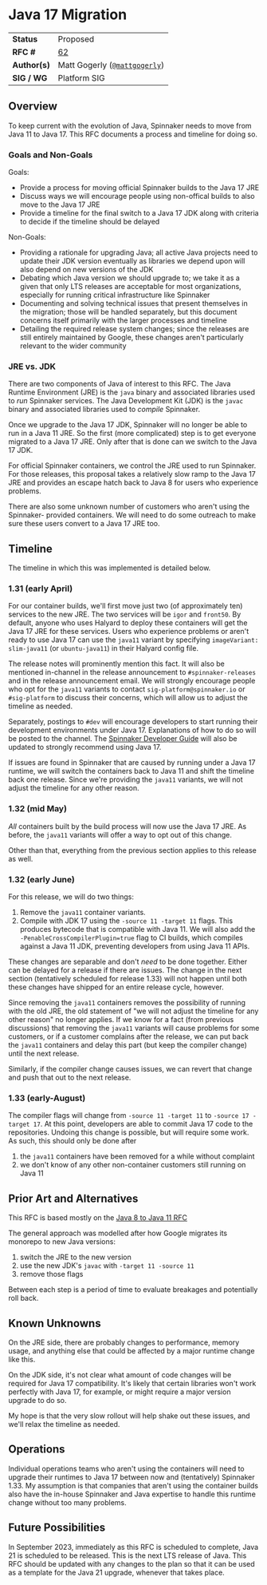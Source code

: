 # Java 17 Migration

| | |
|-|-|
| **Status**     | Proposed |
| **RFC #**      | [62](https://github.com/spinnaker/governance/pull/325) |
| **Author(s)**  | Matt Gogerly ([`@mattgogerly`](https://github.com/mattgogerly)) |
| **SIG / WG**   | Platform SIG |

## Overview

To keep current with the evolution of Java, Spinnaker needs to move from Java 11
to Java 17. This RFC documents a process and timeline for doing so.

### Goals and Non-Goals

Goals:

*   Provide a process for moving official Spinnaker builds to the Java 17 JRE
*   Discuss ways we will encourage people using non-offical builds to also move
    to the Java 17 JRE
*   Provide a timeline for the final switch to a Java 17 JDK along with criteria
    to decide if the timeline should be delayed

Non-Goals:

*   Providing a rationale for upgrading Java; all active Java projects need to
    update their JDK version eventually as libraries we depend upon will also
    depend on new versions of the JDK
*   Debating which Java version we should upgrade to; we take it as a given that
    only LTS releases are acceptable for most organizations, especially for
    running critical infrastructure like Spinnaker
*   Documenting and solving technical issues that present themselves in the
    migration; those will be handled separately, but this document concerns
    itself primarily with the larger processes and timeline
*   Detailing the required release system changes; since the releases are still
    entirely maintained by Google, these changes aren't particularly relevant to
    the wider community

### JRE vs. JDK

There are two components of Java of interest to this RFC. The Java Runtime
Environment (JRE) is the `java` binary and associated libraries used to _run_
Spinnaker services. The Java Development Kit (JDK) is the `javac` binary and
associated libraries used to _compile_ Spinnaker.

Once we upgrade to the Java 17 JDK, Spinnaker will no longer be able to run in a
Java 11 JRE. So the first (more complicated) step is to get everyone migrated to
a Java 17 JRE. Only after that is done can we switch to the Java 17 JDK.

For official Spinnaker containers, we control the JRE used to run Spinnaker. For
those releases, this proposal takes a relatively slow ramp to the Java 17 JRE
and provides an escape hatch back to Java 8 for users who experience problems.

There are also some unknown number of customers who aren't using the Spinnaker-
provided containers. We will need to do some outreach to make sure these users
convert to a Java 17 JRE too.

## Timeline

The timeline in which this was implemented is detailed below.

### 1.31 (early April)

For our container builds, we'll first move just two (of approximately ten)
services to the new JRE. The two services will be `igor` and `front50`. By
default, anyone who uses Halyard to deploy these containers will get the Java 17
JRE for these services. Users who experience problems or aren't ready to use
Java 17 can use the `java11` variant by specifying `imageVariant: slim-java11` (or
`ubuntu-java11`) in their Halyard config file.

The release notes will prominently mention this fact. It will also be mentioned
in-channel in the release announcement to `#spinnaker-releases` and in the
release announcement email. We will strongly encourage people who opt for the
`java11` variants to contact `sig-platform@spinnaker.io` or `#sig-platform` to
discuss their concerns, which will allow us to adjust the timeline as needed.

Separately, postings to `#dev` will encourage developers to start running their
development environments under Java 17. Explanations of how to do so will be
posted to the channel. The [Spinnaker Developer
Guide](https://www.spinnaker.io/guides/developer/getting-set-up/) will also be
updated to strongly recommend using Java 17.

If issues are found in Spinnaker that are caused by running under a Java 17
runtime, we will switch the containers back to Java 11 and shift the timeline
back one release. Since we're providing the `java11` variants, we will not adjust
the timeline for any other reason.

### 1.32 (mid May)

_All_ containers built by the build process will now use the Java 17 JRE. As
before, the `java11` variants will offer a way to opt out of this change.

Other than that, everything from the previous section applies to this release as
well.

### 1.32 (early June)

For this release, we will do two things:

1.  Remove the `java11` container variants.
2.  Compile with JDK 17 using the `-source 11 -target 11` flags. This produces
    bytecode that is compatible with Java 11. We will also add the
    `-PenableCrossCompilerPlugin=true` flag to CI builds, which compiles against
    a Java 11 JDK, preventing developers from using Java 11 APIs.

These changes are separable and don't _need_ to be done together. Either can be
delayed for a release if there are issues. The change in the next section
(tentatively scheduled for release 1.33) will not happen until both these
changes have shipped for an entire release cycle, however.

Since removing the `java11` containers removes the possibility of running with
the old JRE, the old statement of "we will not adjust the timeline for any other
reason" no longer applies. If we know for a fact (from previous discussions)
that removing the `java11` variants will cause problems for some customers, or if
a customer complains after the release, we can put back the `java11` containers
and delay this part (but keep the compiler change) until the next release.

Similarly, if the compiler change causes issues, we can revert that change and
push that out to the next release.

### 1.33 (early-August)

The compiler flags will change from `-source 11 -target 11` to `-source 17 -target
17`. At this point, developers are able to commit Java 17 code to the
repositories. Undoing this change is possible, but will require some work. As
such, this should only be done after

1.  the `java11` containers have been removed for a while without complaint
2.  we don't know of any other non-container customers still running on Java 11

## Prior Art and Alternatives

This RFC is based mostly on the [Java 8 to Java 11 RFC](https://github.com/spinnaker/governance/blob/ff09e65ac34f537299b7e2e4386315ec126622b4/rfc/java11.md)

The general approach was modelled after how Google migrates its monorepo to new
Java versions:

1.  switch the JRE to the new version
2.  use the new JDK's `javac` with `-target 11 -source 11`
3.  remove those flags

Between each step is a period of time to evaluate breakages and potentially roll
back.

## Known Unknowns

On the JRE side, there are probably changes to performance, memory usage, and
anything else that could be affected by a major runtime change like this.

On the JDK side, it's not clear what amount of code changes will be required for
Java 17 compatibility. It's likely that certain libraries won't work perfectly
with Java 17, for example, or might require a major version upgrade to do so.

My hope is that the very slow rollout will help shake out these issues, and
we'll relax the timeline as needed.

## Operations

Individual operations teams who aren't using the containers will need to upgrade
their runtimes to Java 17 between now and (tentatively) Spinnaker 1.33. My
assumption is that companies that aren't using the container builds also have
the in-house Spinnaker and Java expertise to handle this runtime change without
too many problems.

## Future Possibilities

In September 2023, immediately as this RFC is scheduled to complete, Java 21 is scheduled
to be released. This is the next LTS release of Java. This RFC should be updated
with any changes to the plan so that it can be used as a template for the Java
21 upgrade, whenever that takes place.
